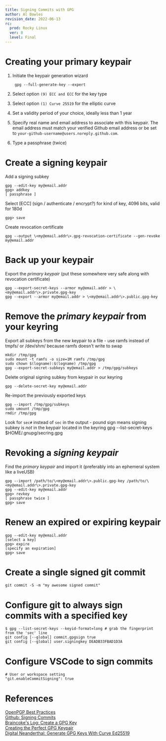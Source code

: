 ```yaml
---
title: Signing Commits with GPG
author: Al Bowles
revision_date: 2022-06-13
rc:
  prod: Rocky Linux
  ver: 8
  level: Final
---
```

# Creating your primary keypair
1. Initiate the keypair generation wizard

        gpg --full-generate-key --expert

1. Select option `(9) ECC and ECC` for the key type
1. Select option `(1) Curve 25519` for the elliptic curve
1. Set a validity period of your choice, ideally less than 1 year
1. Specify real name and email address to associate with this keypair. The email address must match your verified Github email address or be set to `your-github-username@users.noreply.github.com`.
1. Type a passphrase (twice)

# Create a signing keypair
Add a signing subkey

    gpg --edit-key my@email.addr
    gpg> addkey
    [ passphrase ]

Select [ECC] (sign / authenticate / encrypt?) for kind of key, 4096 bits, valid for 180d

    gpg> save

Create revocation certificate

    gpg --output \<my@email.addr\>.gpg-revocation-certificate --gen-revoke my@email.addr

# Back up your keypair
Export the *primary keypair* (put these somewhere very safe along with revocation certificate)

    gpg --export-secret-keys --armor my@email.addr > \<my@email.addr\>.private.gpg-key
    gpg --export --armor my@email.addr > \<my@email.addr\>.public.gpg-key

# Remove the *primary keypair* from your keyring
Export all subkeys from the new keypair to a file - use ramfs instead of tmpfs/ or /dev/shm/ because ramfs doesn't write to swap

    mkdir /tmp/gpg
    sudo mount -t ramfs -o size=1M ramfs /tmp/gpg
    sudo chown $(logname):$(logname) /tmp/gpg
    gpg --export-secret-subkeys my@email.addr > /tmp/gpg/subkeys

Delete original signing subkey from keypair in our keyring

    gpg --delete-secret-key my@email.addr

Re-import the previously exported keys

    gpg --import /tmp/gpg/subkeys
    sudo umount /tmp/gpg
    rmdir /tmp/gpg

Look for `sec#` instead of `sec` in the output - pound sign means signing subkey is *not* in the keypair located in the keyring
    gpg --list-secret-keys $HOME/.gnupg/secring.gpg

# Revoking a *signing keypair*
Find the *primary keypair* and import it (preferably into an ephemeral system like a liveUSB)

    gpg --import /path/to/\<my@email.addr\>.public.gpg-key /path/to/\<my@email.addr\>.private.gpg-key
    gpg --edit-key my@email.addr
    gpg> revkey
    [ passphrase twice ]
    gpg> save


# Renew an expired or expiring keypair

    gpg --edit-key my@email.addr
    [select a key]
    gpg> expire
    [specify an expiration]
    gpg> save

# Create a single signed git commit

    git commit -S -m "my awesome signed commit"

# Configure git to always sign commits with a specified key

    $ gpg --list-secret-keys --keyid-format=long # grab the fingerprint from the 'sec' line
    git config [--global] commit.gpgsign true
    git config [--global] user.signingkey DEADB33FBAD1D3A

# Configure VSCode to sign commits

    # User or workspace setting
    "git.enableCommitSigning": true

# References
[OpenPGP Best Practices](https://riseup.net/en/security/message-security/openpgp/best-practices#key-configuration)<br>
[Github: Signing Commits](https://docs.github.com/en/enterprise-server@3.5/authentication/managing-commit-signature-verification/signing-commits)<br>
[Braincoke's Log: Create a GPG Key](https://blog.braincoke.fr/security/create-a-gpg-key/)<br>
[Creating the Perfect GPG Keypair](https://alexcabal.com/creating-the-perfect-gpg-keypair)<br>
[Digital Neanderthal: Generate GPG Keys With Curve Ed25519](https://www.digitalneanderthal.com/post/gpg/)<br>

